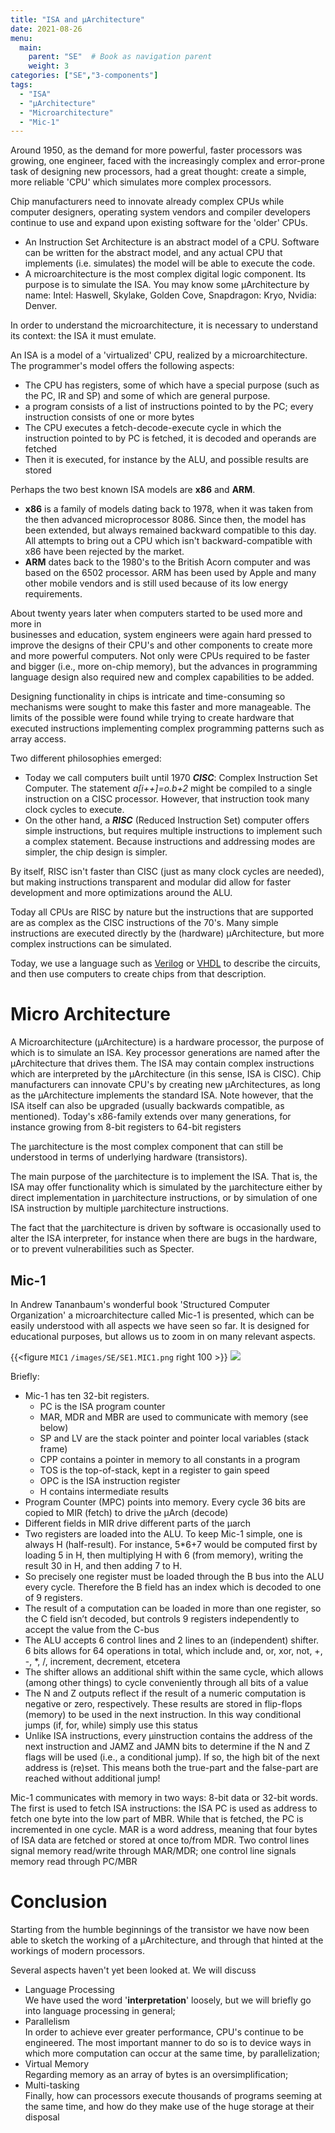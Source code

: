 ```yaml
---
title: "ISA and µArchitecture"
date: 2021-08-26
menu:
  main:
    parent: "SE"  # Book as navigation parent
    weight: 3
categories: ["SE","3-components"]
tags:
  - "ISA"
  - "µArchitecture"
  - "Microarchitecture"
  - "Mic-1"
---
```

Around 1950, as the demand for more powerful, faster processors was growing, one engineer, faced with the increasingly complex and error-prone task of designing new processors, had a great thought: create a simple, more reliable 'CPU' which simulates more complex processors.

Chip manufacturers need to innovate already complex CPUs while computer designers, operating system vendors and compiler developers continue to use and expand upon existing software for the 'older' CPUs.

* An Instruction Set Architecture is an abstract model of a CPU. Software can be written for the abstract model, and any actual CPU that implements (i.e. simulates) the model will be able to execute the code.
* A microarchitecture is the most complex digital logic component. Its purpose is to simulate the ISA. You may know some µArchitecture by name: Intel: Haswell, Skylake, Golden Cove, Snapdragon: Kryo, Nvidia: Denver.

In order to understand the microarchitecture, it is necessary to understand its context: the ISA it must emulate.

An ISA is a model of a 'virtualized' CPU, realized by a microarchitecture. The programmer's model offers the following aspects:

* The CPU has registers, some of which have a special purpose (such as the PC, IR and SP) and some of which are general purpose.
* a program consists of a list of instructions pointed to by the PC; every instruction consists of one or more bytes
* The CPU executes a fetch-decode-execute cycle in which the instruction pointed to by PC is fetched, it is decoded and operands are fetched
* Then it is executed, for instance by the ALU, and possible results are stored

Perhaps the two best known ISA models are **x86** and **ARM**. 

* **x86** is a family of models dating back to 1978, when it was taken from the then advanced microprocessor 8086. Since then, the model has been extended, but always remained backward compatible to this day. All attempts to bring out a CPU which isn't backward-compatible with x86 have been rejected by the market.
* **ARM** dates back to the 1980's to the British Acorn computer and was based on the 6502 processor. ARM has been used by Apple and many other mobile vendors and is still used because of its low energy requirements.

About twenty years later when computers started to be used more and more in  
businesses and education, system engineers were again hard pressed to improve the designs of their CPU's and other components to create more and more powerful computers. Not only were CPUs required to be faster and bigger (i.e., more on-chip memory), but the advances in programming language design also required new and complex capabilities to be added.

Designing functionality in chips is intricate and time-consuming so mechanisms were sought to make this faster and more manageable. The limits of the possible were found while trying to create hardware that executed instructions implementing complex programming patterns such as array access.

Two different philosophies emerged:

* Today we call computers built until 1970 ***CISC***: Complex Instruction Set Computer. The statement *a[i++]=o.b+2* might be compiled to a single instruction on a CISC processor. However, that instruction took many clock cycles to execute.
* On the other hand, a ***RISC*** (Reduced Instruction Set) computer offers simple instructions, but requires multiple instructions to implement such a complex statement. Because instructions and addressing modes are simpler, the chip design is simpler.

By itself, RISC isn't faster than CISC (just as many clock cycles are needed), but making instructions transparent and modular did allow for faster development and more optimizations around the ALU.

Today all CPUs are RISC by nature but the instructions that are supported are as complex as the CISC instructions of the 70's. Many simple instructions are executed directly by the (hardware) µArchitecture, but more complex instructions can be simulated. 

Today, we use a language such as [Verilog](http://www.verilog.com/) or [VHDL](https://en.wikipedia.org/wiki/VHDL) to describe the circuits, and then use computers to create chips from that description. 


# Micro Architecture
A Microarchitecture (µArchitecture) is a hardware processor, the purpose of which is to simulate an ISA. Key processor generations are named after the µArchitecture that drives them. The ISA may contain complex instructions which are interpreted by the µArchitecture (in this sense, ISA is CISC). Chip manufacturers can innovate CPU's by creating new µArchitectures, as long as the µArchitecture implements the standard ISA. Note however, that the ISA itself can also be upgraded (usually backwards compatible, as mentioned). Today's x86-family extends over many generations, for instance growing from 8-bit registers to 64-bit registers

The µarchitecture is the most complex component that can still be understood in terms of underlying hardware (transistors). 

The main purpose of the µarchitecture is to implement the ISA. That is, the ISA may offer functionality which is simulated by the μarchitecture either by direct implementation in μarchitecture instructions, or by simulation of one ISA instruction by multiple μarchitecture instructions.

The fact that the µarchitecture is driven by software is occasionally used to alter the ISA interpreter, for instance when there are bugs in the hardware, or to prevent vulnerabilities such as Specter.

## Mic-1

In Andrew Tananbaum's wonderful book 'Structured Computer Organization' a microarchitecture called Mic-1 is presented, which can be easily understood with all aspects we have seen so far. It is designed for educational purposes, but allows us to zoom in on many relevant aspects.

{{<figure `MIC1` `/images/SE/SE1.MIC1.png` right 100 >}}
![](SE1.MIC1.png)

Briefly:

* Mic-1 has ten 32-bit registers.
    * PC is the ISA program counter
    * MAR, MDR and MBR are used to communicate with memory (see below)
    * SP and LV are the stack pointer and pointer local variables (stack frame)
    * CPP contains a pointer in memory to all constants in a program
    * TOS is the top-of-stack, kept in a register to gain speed
    * OPC is the ISA instruction register
    * H contains intermediate results 
* Program Counter (MPC) points into memory. Every cycle 36 bits are copied to MIR (fetch) to drive the µArch (decode)
* Different fields in MIR drive different parts of the µarch
* Two registers are loaded into the ALU. To keep Mic-1 simple, one is always H (half-result). For instance, 5*6+7 would be computed first by loading 5 in H, then multiplying H with 6 (from memory), writing the result 30 in H, and then adding 7 to H.
* So precisely one register must be loaded through the B bus into the ALU every cycle. Therefore the B field has an index which is decoded to one of 9 registers.
* The result of a computation can be loaded in more than one register, so the C field isn’t decoded, but controls 9 registers independently to accept the value from the C-bus
* The ALU accepts 6 control lines and 2 lines to an (independent) shifter. 6 bits allows for 64 operations in total, which include and, or, xor, not, +, -, *, /, increment, decrement, etcetera
* The shifter allows an additional shift within the same cycle, which allows (among other things) to cycle conveniently through all bits of a value
* The N and Z outputs reflect if the result of a numeric computation is negative or zero, respectively. These results are stored in flip-flops (memory) to be used in the next instruction. In this way conditional jumps (if, for, while) simply use this status
* Unlike ISA instructions, every µinstruction contains the address of the next instruction and JAMZ and JAMN bits to determine if the N and Z flags will be used (i.e., a conditional jump). If so, the high bit of the next address is (re)set. This means both the true-part and the false-part are reached without additional jump!

Mic-1 communicates with memory in two ways: 8-bit data or 32-bit words. The first is used to fetch ISA instructions: the ISA PC is used as address to fetch one byte into the low part of MBR. While that is fetched, the PC is incremented in one cycle. MAR is a word address, meaning that four bytes of ISA data are fetched or stored at once to/from MDR. Two control lines signal memory read/write through MAR/MDR; one control line signals memory read through PC/MBR

# Conclusion
Starting from the humble beginnings of the transistor we have now been able to sketch the working of a µArchitecture, and through that hinted at the workings of modern processors.

Several aspects haven't yet been looked at. We will discuss

* Language Processing  
We have used the word '**interpretation**' loosely, but we will briefly go into language processing in general;
* Parallelism  
In order to achieve ever greater performance, CPU's continue to be engineered. The most important manner to do so is to device ways in which more computation can occur at the same time, by parallelization;
* Virtual Memory  
Regarding memory as an array of bytes is an oversimplification;
* Multi-tasking  
Finally, how can processors execute thousands of programs seeming at the same time, and how do they make use of the huge storage at their disposal



